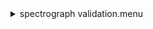 <details><summary>spectrograph validation.menu</summary><blockquote><pre><details><summary>spectragraph_validation.cbk</summary><blockquote><pre><details><summary>1079_13wave_1beam_16sums_1rep_BOTH.rcp</summary><blockquote><pre>$${\color{red}red}$$ 
 data	rcam	both	1079.14	   16 
$${\color{red}red}$$ 
 data	rcam	both	1079.25	   16 
$${\color{red}red}$$ 
 data	rcam	both	1079.36	   16 
$${\color{red}red}$$ 
 data	rcam	both	1079.47	   16 
$${\color{red}red}$$ 
 data	rcam	both	1079.58	   16 
$${\color{red}red}$$ 
 data	rcam	both	1079.69	   16 
$${\color{red}red}$$ 
 data	rcam	both	1079.80	   16 
$${\color{red}red}$$ 
 data	rcam	both	1079.91	   16 
$${\color{red}red}$$ 
 data	rcam	both	1080.02	   16 
$${\color{red}red}$$ 
 data	rcam	both	1080.13	   16 
$${\color{red}red}$$ 
 data	rcam	both	1080.24	   16 
$${\color{red}red}$$ 
 data	rcam	both	1080.35	   16 
$${\color{red}red}$$ 
 data	rcam	both	1080.46	   16 
The above code block covers:1.17 minutes of camera integration + hardware moves and overhead</pre></blockquote></details>The above code block covers:1.17 minutes of camera integration + hardware moves and overhead</pre></blockquote></details></pre></blockquote></details>